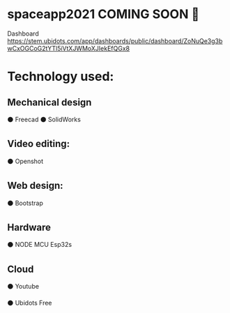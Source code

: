 # spaceapp2021 COMING SOON 🌱

Dashboard
https://stem.ubidots.com/app/dashboards/public/dashboard/ZoNuQe3g3bwCxOGCoG2tYTl5iVtXJWMoXJIekEfQGx8

# Technology used:

## Mechanical design
⚫ Freecad
⚫ SolidWorks

## Video editing:
⚫ Openshot

## Web design:
⚫ Bootstrap

## Hardware
⚫ NODE MCU Esp32s

## Cloud
⚫ Youtube

⚫ Ubidots Free
